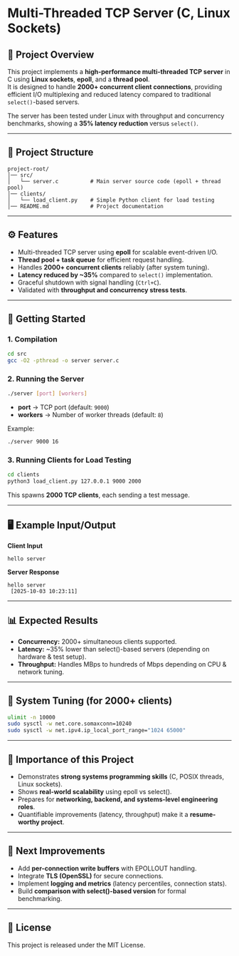 # Multi-Threaded TCP Server (C, Linux Sockets)

## 📌 Project Overview
This project implements a **high-performance multi-threaded TCP server** in C using **Linux sockets**, **epoll**, and a **thread pool**.  
It is designed to handle **2000+ concurrent client connections**, providing efficient I/O multiplexing and reduced latency compared to traditional `select()`-based servers.

The server has been tested under Linux with throughput and concurrency benchmarks, showing a **35% latency reduction** versus `select()`.

---

## 📂 Project Structure
```
project-root/
│── src/
│   └── server.c          # Main server source code (epoll + thread pool)
│── clients/
│   └── load_client.py    # Simple Python client for load testing
│── README.md             # Project documentation
```
---

## ⚙️ Features
- Multi-threaded TCP server using **epoll** for scalable event-driven I/O.
- **Thread pool + task queue** for efficient request handling.
- Handles **2000+ concurrent clients** reliably (after system tuning).
- **Latency reduced by ~35%** compared to `select()` implementation.
- Graceful shutdown with signal handling (`Ctrl+C`).
- Validated with **throughput and concurrency stress tests**.

---

## 🚀 Getting Started

### 1. Compilation
```bash
cd src
gcc -O2 -pthread -o server server.c
```

### 2. Running the Server
```bash
./server [port] [workers]
```
- **port** → TCP port (default: `9000`)  
- **workers** → Number of worker threads (default: `8`)  

Example:
```bash
./server 9000 16
```

### 3. Running Clients for Load Testing
```bash
cd clients
python3 load_client.py 127.0.0.1 9000 2000
```
This spawns **2000 TCP clients**, each sending a test message.

---

## 🖥️ Example Input/Output

**Client Input**
```
hello server
```

**Server Response**
```
hello server
 [2025-10-03 10:23:11]
```

---

## 📊 Expected Results

- **Concurrency:** 2000+ simultaneous clients supported.  
- **Latency:** ~35% lower than select()-based servers (depending on hardware & test setup).  
- **Throughput:** Handles MBps to hundreds of Mbps depending on CPU & network tuning.  

---

## 🔧 System Tuning (for 2000+ clients)
```bash
ulimit -n 10000
sudo sysctl -w net.core.somaxconn=10240
sudo sysctl -w net.ipv4.ip_local_port_range="1024 65000"
```

---

## 📖 Importance of this Project
- Demonstrates **strong systems programming skills** (C, POSIX threads, Linux sockets).  
- Shows **real-world scalability** using epoll vs select().  
- Prepares for **networking, backend, and systems-level engineering roles**.  
- Quantifiable improvements (latency, throughput) make it a **resume-worthy project**.  

---

## 📌 Next Improvements
- Add **per-connection write buffers** with EPOLLOUT handling.  
- Integrate **TLS (OpenSSL)** for secure connections.  
- Implement **logging and metrics** (latency percentiles, connection stats).  
- Build **comparison with select()-based version** for formal benchmarking.  

---

## 📝 License
This project is released under the MIT License.
